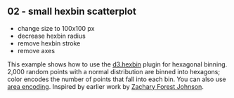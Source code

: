## 02 - small hexbin scatterplot

+ change size to 100x100 px
+ decrease hexbin radius
+ remove hexbin stroke
+ remove axes


This example shows how to use the [d3.hexbin](https://github.com/d3/d3-plugins/tree/master/hexbin) plugin for hexagonal binning. 2,000 random points with a normal distribution are binned into hexagons; color encodes the number of points that fall into each bin. You can also use [area encoding](../4248146). Inspired by earlier work by [Zachary Forest Johnson](http://indiemaps.com/blog/2011/10/hexbins/).